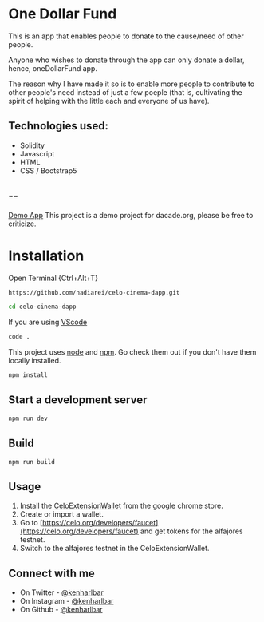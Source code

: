 # One Dollar Fund

This is an app that enables people to donate to the cause/need of other people.

Anyone who wishes to donate through the app can only donate a dollar, hence, oneDollarFund app.

The reason why I have made it so is to enable more people to contribute to other people's need instead of just a few poeple (that is, cultivating the spirit of helping with the little each and everyone of us have).

## Technologies used:
* Solidity
* Javascript
* HTML
* CSS / Bootstrap5

## --

[Demo App](https://kenharlbar.github.io/oneDollarFund)
This project is a demo project for dacade.org, please be free to criticize.

# Installation

Open Terminal {Ctrl+Alt+T}

```sh
https://github.com/nadiarei/celo-cinema-dapp.git
```

```sh
cd celo-cinema-dapp
```
If you are using [VScode](https://code.visualstudio.com)
```sh
code .
```

This project uses [node](http://nodejs.org) and [npm](https://npmjs.com). Go check them out if you don't have them locally installed.

```sh
npm install
```

## Start a development server

```sh
npm run dev
```

## Build

```sh
npm run build
```
## Usage
1. Install the [CeloExtensionWallet](https://chrome.google.com/webstore/detail/celoextensionwallet/kkilomkmpmkbdnfelcpgckmpcaemjcdh) from the google chrome store.
2. Create or import a wallet.
3. Go to [https://celo.org/developers/faucet](https://celo.org/developers/faucet) and get tokens for the alfajores testnet.
4. Switch to the alfajores testnet in the CeloExtensionWallet.

## Connect with me
- On Twitter - [@kenharlbar](https://twitter.com/kenharlbar)
- On Instagram - [@kenharlbar](https://instagram.com/kenharlbar)
- On Github - [@kenharlbar](https://github.com/kenharlbar)

